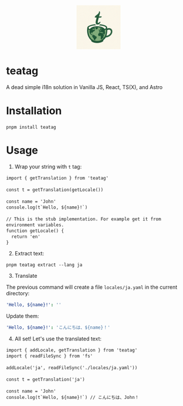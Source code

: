 <p align="center">
  <img src="logo.png" alt="teatag logo" width="120" />
</p>

# teatag

A dead simple i18n solution in Vanilla JS, React, TS(X), and Astro

# Installation

```
pnpm install teatag
```

# Usage

1. Wrap your string with `t` tag:

```tsx
import { getTranslation } from 'teatag'

const t = getTranslation(getLocale())

const name = 'John'
console.log(t`Hello, ${name}!`)

// This is the stub implementation. For example get it from environment variables.
function getLocale() {
  return 'en'
}
```

2. Extract text:

```
pnpm teatag extract --lang ja
```

3. Translate

The previous command will create a file `locales/ja.yaml` in the current directory:

```yaml
'Hello, ${name}!': ''
```

Update them:

```yaml
'Hello, ${name}!': 'こんにちは、${name}！'
```

4. All set! Let's use the translated text:

```tsx
import { addLocale, getTranslation } from 'teatag'
import { readFileSync } from 'fs'

addLocale('ja', readFileSync('./locales/ja.yaml'))

const t = getTranslation('ja')

const name = 'John'
console.log(t`Hello, ${name}!`) // こんにちは、John！
```
